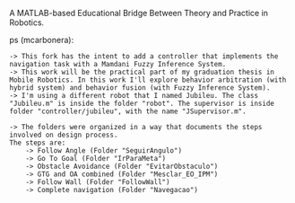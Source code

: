 A MATLAB-based Educational Bridge Between Theory and Practice in Robotics.

ps (mcarbonera):

	-> This fork has the intent to add a controller that implements the navigation task with a Mamdani Fuzzy Inference System.
	-> This work will be the practical part of my graduation thesis in Mobile Robotics. In this work I'll explore behavior arbitration (with hybrid system) and behavior fusion (with Fuzzy Inference System).
	-> I'm using a different robot that I named Jubileu. The class "Jubileu.m" is inside the folder "robot". The supervisor is inside folder "controller/jubileu", with the name "JSupervisor.m".
	
	-> The folders were organized in a way that documents the steps involved on design process. 
	The steps are: 
		-> Follow Angle (Folder "SeguirAngulo")
		-> Go To Goal (Folder "IrParaMeta")
		-> Obstacle Avoidance (Folder "EvitarObstaculo")
		-> GTG and OA combined (Folder "Mesclar_EO_IPM")
		-> Follow Wall (Folder "FollowWall")
		-> Complete navigation (Folder "Navegacao")